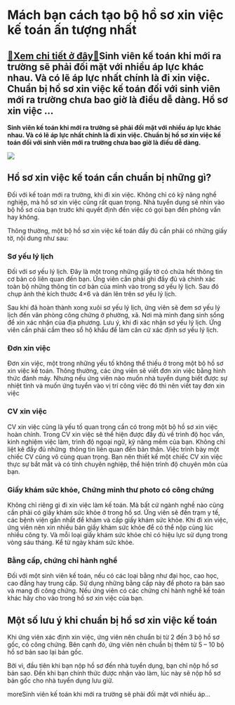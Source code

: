 Mách bạn cách tạo bộ hồ sơ xin việc kế toán ấn tượng nhất
=========================================================

[:gift:Xem chi tiết ở đây:gift:](https://hddtvn.com/mach-ban-cach-tao-bo-ho-so-xin-viec-ke-toan-an-tuong-nhat/)Sinh viên kế toán khi mới ra trường sẽ phải đối mặt với nhiều áp lực khác nhau. Và có lẽ áp lực nhất chính là đi xin việc. Chuẩn bị hồ sơ xin việc kế toán đối với sinh viên mới ra trường chưa bao giờ là điều dễ dàng. Hồ sơ xin việc …
-----------------------------------------------------------------------------------------------------------------------------------------------------------------------------------------------------------------------------------------

**Sinh viên kế toán khi mới ra trường sẽ phải đối mặt với nhiều áp lực khác nhau. Và có lẽ áp lực nhất chính là đi xin việc. Chuẩn bị hồ sơ xin việc kế toán đối với sinh viên mới ra trường chưa bao giờ là điều dễ dàng.**


![](https://hddtvn.com/wp-content/uploads/2021/01/xin-viec.jpg)


Hồ sơ xin việc kế toán cần chuẩn bị những gì?
---------------------------------------------


Đối với kế toán mới ra trường, khi đi xin việc. Không chỉ có kỹ năng nghề nghiệp, mà hồ sơ xin việc cũng rất quan trọng. Nhà tuyển dụng sẽ nhìn vào bộ hồ sơ của bạn trước khi quyết định đến việc có gọi bạn đến phỏng vấn hay không.


Thông thường, một bộ hồ sơ xin việc kế toán đầy đủ cần phải có những giấy tờ, nội dung như sau:


### Sơ yếu lý lịch


Đối với sơ yếu lý lịch. Đây là một trong những giấy tờ có chứa hết thông tin cơ bản có liên quan đến bạn. Ứng viên cần phải ghi đầy đủ và chính xác toàn bộ những thông tin cơ bản của mình vào trong sơ yếu lý lịch. Sau đó chụp ảnh thẻ kích thước 4×6 và dán lên trên sơ yếu lý lịch.


Sau khi đã hoàn thành xong xuôi sơ yếu lý lịch, ứng viên sẽ đem sơ yếu lý lịch đến văn phòng công chứng ở phường, xã. Nơi mà mình đang sinh sống để xin xác nhận của địa phương. Lưu ý, khi đi xác nhận sơ yếu lý lịch. Ứng viên cần phải cầm theo sổ hộ khẩu để làm căn cứ xác định sơ yếu lý lịch.


### Đơn xin việc


Đơn xin việc, một trong những yếu tố không thể thiếu ở trong một bộ hồ sơ xin việc kế toán. Thông thường, các ứng viên sẽ viết đơn xin việc bằng hình thức đánh máy. Nhưng nếu ứng viên nào muốn nhà tuyển dụng biết được sự nhiệt tình và muốn ứng tuyển vào vị trí công việc đó thì nên viết tay đơn xin việc


### CV xin việc


CV xin việc cũng là yếu tố quan trọng cần có trong một bộ hồ sơ xin việc hoàn chỉnh. Trong CV xin việc sẽ thể hiện được đầy đủ về trình độ học vấn, kinh nghiệm việc làm, trình độ ngoại ngữ, kỹ năng mềm của bạn. Không chỉ liệt kê đầy đủ những  thông tin liên quan đến bản thân. Việc trình bày một chiếc CV cũng vô cùng quan trọng. Bạn nên thiết kế một chiếc CV xin việc thực sự bắt mắt và có tính chuyên nghiệp, thể hiện trình độ chuyên môn của bạn.


### Giấy khám sức khỏe, Chứng minh thư photo có công chứng


Không chỉ riêng gì đi xin việc làm kế toán. Mà bất cứ ngành nghề nào cũng cần phải có giấy khám sức khỏe ở trong hồ sơ. Ứng viên sẽ đến trạm y tế, các bệnh viện gần nhất để khám và cấp giấy khám sức khỏe. Khi đi xin việc, ứng viên nên xin nhiều bản giấy khám sức khỏe để có thể nộp cùng lúc nhiều công ty. Và mỗi loại giấy khám sức khỏe chỉ có hiệu lực sử dụng trong vòng sáu tháng. Kể từ ngày khám sức khỏe.


### Bằng cấp, chứng chỉ hành nghề


Đối với một sinh viên kế toán, nếu có các loại bằng như đại học, cao học, cao đẳng hay trung cấp. Sử dụng những bằng cấp này để photo ra bản sao và mang đi công chứng. Nếu ứng viên có các chứng chỉ hành nghề kế toán khác hãy cho vào trong hồ sơ xin việc của bạn.


Một số lưu ý khi chuẩn bị hồ sơ xin việc kế toán
------------------------------------------------


Khi ứng viên xác định xin việc, ứng viên nên chuẩn bị từ 2 đến 3 bộ hồ sơ gốc, có công chứng. Bên cạnh đó, ứng viên nên chuẩn bị thêm từ 5 – 10 bộ hồ sơ bản sao lại bản gốc.


Bởi vì, đầu tiên khi bạn nộp hồ sơ đến nhà tuyển dụng, bạn chỉ nộp hồ sơ bản sao. Đến khi bạn chính thức được nhận vào làm, lúc này sẽ nộp hồ sơ bản gốc cho nhà tuyển dụng lưu giữ.


moreSinh viên kế toán khi mới ra trường sẽ phải đối mặt với nhiều áp…

